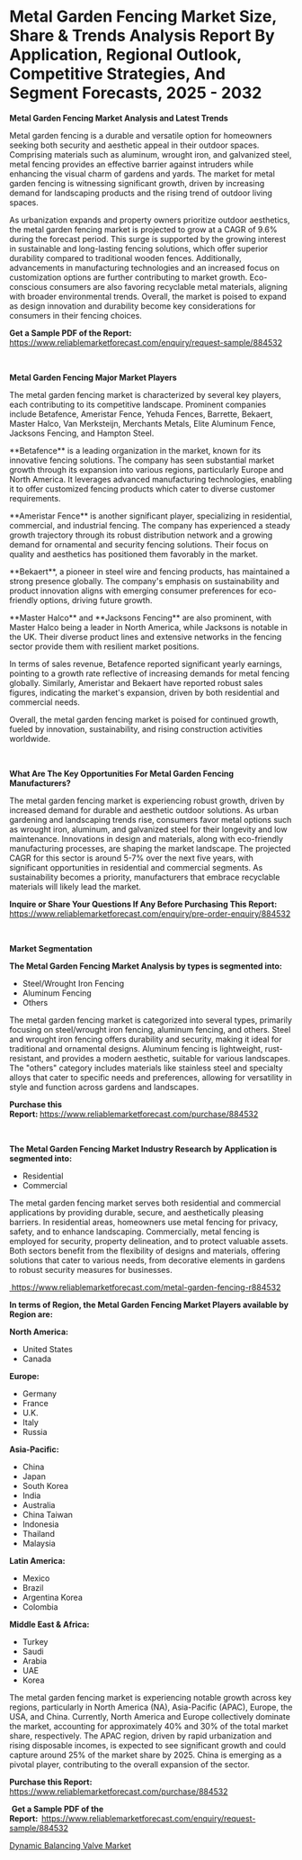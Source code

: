 <p><h1>Metal Garden Fencing Market Size, Share & Trends Analysis Report By Application, Regional Outlook, Competitive Strategies, And Segment Forecasts, 2025 - 2032</h1></p><p><strong>Metal Garden Fencing Market Analysis and Latest Trends</strong></p>
<p><p>Metal garden fencing is a durable and versatile option for homeowners seeking both security and aesthetic appeal in their outdoor spaces. Comprising materials such as aluminum, wrought iron, and galvanized steel, metal fencing provides an effective barrier against intruders while enhancing the visual charm of gardens and yards. The market for metal garden fencing is witnessing significant growth, driven by increasing demand for landscaping products and the rising trend of outdoor living spaces.</p><p>As urbanization expands and property owners prioritize outdoor aesthetics, the metal garden fencing market is projected to grow at a CAGR of 9.6% during the forecast period. This surge is supported by the growing interest in sustainable and long-lasting fencing solutions, which offer superior durability compared to traditional wooden fences. Additionally, advancements in manufacturing technologies and an increased focus on customization options are further contributing to market growth. Eco-conscious consumers are also favoring recyclable metal materials, aligning with broader environmental trends. Overall, the market is poised to expand as design innovation and durability become key considerations for consumers in their fencing choices.</p></p>
<p><strong>Get a Sample PDF of the Report:&nbsp;</strong> <a href="https://www.reliablemarketforecast.com/enquiry/request-sample/884532?utm_campaign=1875&utm_medium=2&utm_source=Github&utm_content=ia&utm_term=18022025&utm_id=metal-garden-fencing">https://www.reliablemarketforecast.com/enquiry/request-sample/884532</a></p>
<p>&nbsp;</p>
<p><strong>Metal Garden Fencing Major Market Players</strong></p>
<p><p>The metal garden fencing market is characterized by several key players, each contributing to its competitive landscape. Prominent companies include Betafence, Ameristar Fence, Yehuda Fences, Barrette, Bekaert, Master Halco, Van Merksteijn, Merchants Metals, Elite Aluminum Fence, Jacksons Fencing, and Hampton Steel.</p><p>**Betafence** is a leading organization in the market, known for its innovative fencing solutions. The company has seen substantial market growth through its expansion into various regions, particularly Europe and North America. It leverages advanced manufacturing technologies, enabling it to offer customized fencing products which cater to diverse customer requirements.</p><p>**Ameristar Fence** is another significant player, specializing in residential, commercial, and industrial fencing. The company has experienced a steady growth trajectory through its robust distribution network and a growing demand for ornamental and security fencing solutions. Their focus on quality and aesthetics has positioned them favorably in the market.</p><p>**Bekaert**, a pioneer in steel wire and fencing products, has maintained a strong presence globally. The company's emphasis on sustainability and product innovation aligns with emerging consumer preferences for eco-friendly options, driving future growth.</p><p>**Master Halco** and **Jacksons Fencing** are also prominent, with Master Halco being a leader in North America, while Jacksons is notable in the UK. Their diverse product lines and extensive networks in the fencing sector provide them with resilient market positions.</p><p>In terms of sales revenue, Betafence reported significant yearly earnings, pointing to a growth rate reflective of increasing demands for metal fencing globally. Similarly, Ameristar and Bekaert have reported robust sales figures, indicating the market's expansion, driven by both residential and commercial needs.</p><p>Overall, the metal garden fencing market is poised for continued growth, fueled by innovation, sustainability, and rising construction activities worldwide.</p></p>
<p>&nbsp;</p>
<p><strong>What Are The Key Opportunities For Metal Garden Fencing Manufacturers?</strong></p>
<p><p>The metal garden fencing market is experiencing robust growth, driven by increased demand for durable and aesthetic outdoor solutions. As urban gardening and landscaping trends rise, consumers favor metal options such as wrought iron, aluminum, and galvanized steel for their longevity and low maintenance. Innovations in design and materials, along with eco-friendly manufacturing processes, are shaping the market landscape. The projected CAGR for this sector is around 5-7% over the next five years, with significant opportunities in residential and commercial segments. As sustainability becomes a priority, manufacturers that embrace recyclable materials will likely lead the market.</p></p>
<p><strong>Inquire or Share Your Questions If Any Before Purchasing This Report:</strong> <a href="https://www.reliablemarketforecast.com/enquiry/pre-order-enquiry/884532?utm_campaign=1875&utm_medium=2&utm_source=Github&utm_content=ia&utm_term=18022025&utm_id=metal-garden-fencing">https://www.reliablemarketforecast.com/enquiry/pre-order-enquiry/884532</a></p>
<p>&nbsp;</p>
<p><strong>Market Segmentation</strong></p>
<p><strong>The Metal Garden Fencing Market Analysis by types is segmented into:</strong></p>
<p><ul><li>Steel/Wrought Iron Fencing</li><li>Aluminum Fencing</li><li>Others</li></ul></p>
<p><p>The metal garden fencing market is categorized into several types, primarily focusing on steel/wrought iron fencing, aluminum fencing, and others. Steel and wrought iron fencing offers durability and security, making it ideal for traditional and ornamental designs. Aluminum fencing is lightweight, rust-resistant, and provides a modern aesthetic, suitable for various landscapes. The "others" category includes materials like stainless steel and specialty alloys that cater to specific needs and preferences, allowing for versatility in style and function across gardens and landscapes.</p></p>
<p><strong>Purchase this Report:&nbsp;</strong><a href="https://www.reliablemarketforecast.com/purchase/884532?utm_campaign=1875&utm_medium=2&utm_source=Github&utm_content=ia&utm_term=18022025&utm_id=metal-garden-fencing">https://www.reliablemarketforecast.com/purchase/884532</a></p>
<p>&nbsp;</p>
<p><strong>The Metal Garden Fencing Market Industry Research by Application is segmented into:</strong></p>
<p><ul><li>Residential</li><li>Commercial</li></ul></p>
<p><p>The metal garden fencing market serves both residential and commercial applications by providing durable, secure, and aesthetically pleasing barriers. In residential areas, homeowners use metal fencing for privacy, safety, and to enhance landscaping. Commercially, metal fencing is employed for security, property delineation, and to protect valuable assets. Both sectors benefit from the flexibility of designs and materials, offering solutions that cater to various needs, from decorative elements in gardens to robust security measures for businesses.</p></p>
<p><a href="https://www.reliablemarketforecast.com/metal-garden-fencing-r884532?utm_campaign=1875&utm_medium=2&utm_source=Github&utm_content=ia&utm_term=18022025&utm_id=metal-garden-fencing">&nbsp;https://www.reliablemarketforecast.com/metal-garden-fencing-r884532</a></p>
<p><strong>In terms of Region, the Metal Garden Fencing Market Players available by Region are:</strong></p>
<p>
    <p> <strong> North America: </strong>
        <ul>
            <li>United States</li>
            <li>Canada</li>
        </ul>
        </p> 
    <p> <strong> Europe: </strong>
        <ul>
            <li>Germany</li>
            <li>France</li>
            <li>U.K.</li>
            <li>Italy</li>
            <li>Russia</li>
        </ul>
        </p> 
    <p> <strong> Asia-Pacific: </strong>
        <ul>
            <li>China</li>
            <li>Japan</li>
            <li>South Korea</li>
            <li>India</li>
            <li>Australia</li>
            <li>China Taiwan</li>
            <li>Indonesia</li>
            <li>Thailand</li>
            <li>Malaysia</li>
        </ul>
        </p> 
    <p> <strong> Latin America: </strong>
        <ul>
            <li>Mexico</li>
            <li>Brazil</li>
            <li>Argentina Korea</li>
            <li>Colombia</li>
        </ul>
        </p> 
    <p> <strong> Middle East & Africa: </strong>
        <ul>
            <li>Turkey</li>
            <li>Saudi</li>
            <li>Arabia</li>
            <li>UAE</li>
            <li>Korea</li>
        </ul>
    </p>
    </p>
<p><p>The metal garden fencing market is experiencing notable growth across key regions, particularly in North America (NA), Asia-Pacific (APAC), Europe, the USA, and China. Currently, North America and Europe collectively dominate the market, accounting for approximately 40% and 30% of the total market share, respectively. The APAC region, driven by rapid urbanization and rising disposable incomes, is expected to see significant growth and could capture around 25% of the market share by 2025. China is emerging as a pivotal player, contributing to the overall expansion of the sector.</p></p>
<p><strong>Purchase this Report: </strong><a href="https://www.reliablemarketforecast.com/purchase/884532?utm_campaign=1875&utm_medium=2&utm_source=Github&utm_content=ia&utm_term=18022025&utm_id=metal-garden-fencing">https://www.reliablemarketforecast.com/purchase/884532</a></p>
<p>&nbsp;<strong>Get a Sample PDF of the Report:&nbsp;&nbsp;</strong><a href="https://www.reliablemarketforecast.com/enquiry/request-sample/884532?utm_campaign=1875&utm_medium=2&utm_source=Github&utm_content=ia&utm_term=18022025&utm_id=metal-garden-fencing">https://www.reliablemarketforecast.com/enquiry/request-sample/884532</a></p>
<p><strong></strong></p>
<p><p><a href="https://github.com/Chiragrp22/Market-Research-Report-List-7/blob/main/dynamic-balancing-valve-market.md?utm_campaign=1875&utm_medium=2&utm_source=Github&utm_content=ia&utm_term=18022025&utm_id=metal-garden-fencing">Dynamic Balancing Valve Market</a></p></p>